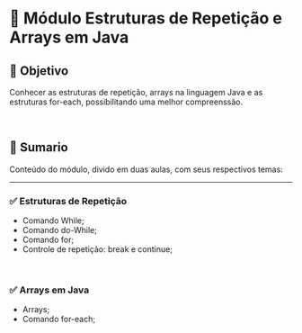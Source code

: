 # 📌 **Módulo Estruturas de Repetição e Arrays em Java**
## 🎯 Objetivo
Conhecer as estruturas de repetição, arrays na linguagem Java e as estruturas for-each, possibilitando uma melhor compreenssão.

<br>

## 📝 **Sumario**
Conteúdo do módulo, divido em duas aulas, com seus respectivos temas:
___
### ✅ **Estruturas de Repetição**
- Comando While;
- Comando do-While;
- Comando for;
- Controle de repetição: break e continue;

<br>

### ✅ **Arrays em Java**
- Arrays;
- Comando for-each;